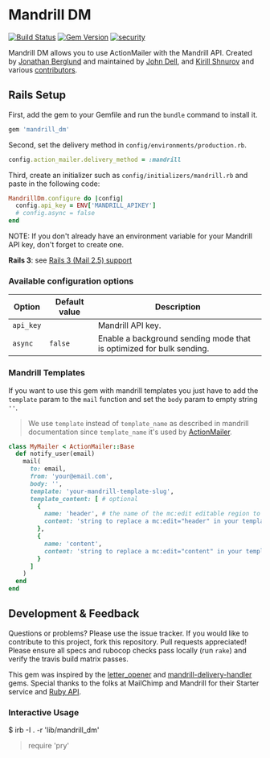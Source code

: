 
# Mandrill DM

[![Build Status](https://travis-ci.org/spovich/mandrill_dm.svg?branch=master)](https://travis-ci.org/spovich/mandrill_dm)
[![Gem Version](https://badge.fury.io/rb/mandrill_dm.svg)](http://badge.fury.io/rb/mandrill_dm)
[![security](https://hakiri.io/github/spovich/mandrill_dm/master.svg)](https://hakiri.io/github/spovich/mandrill_dm/master)

Mandrill DM allows you to use ActionMailer with the Mandrill API. Created by [Jonathan Berglund](https://github.com/jlberglund)
and maintained by [John Dell](https://github.com/spovich), and [Kirill Shnurov](https://github.com/kshnurov) and various [contributors](https://github.com/spovich/mandrill_dm/graphs/contributors).

## Rails Setup

First, add the gem to your Gemfile and run the `bundle` command to install it.

```ruby
gem 'mandrill_dm'
```

Second, set the delivery method in `config/environments/production.rb`.

```ruby
config.action_mailer.delivery_method = :mandrill
```

Third, create an initializer such as `config/initializers/mandrill.rb` and paste in the following code:

```ruby
MandrillDm.configure do |config|
  config.api_key = ENV['MANDRILL_APIKEY']
  # config.async = false
end
```

NOTE: If you don't already have an environment variable for your Mandrill API key, don't forget to create one.

**Rails 3**: see [Rails 3 (Mail 2.5) support](https://github.com/spovich/mandrill_dm/wiki/Rails-3-(Mail-2.5)-support)

### Available configuration options

Option     | Default value     | Description
-----------|-------------------|------------------------------------------------------------
`api_key`  |                   | Mandrill API key.
`async`    | `false`           | Enable a background sending mode that is optimized for bulk sending.

### Mandrill Templates

If you want to use this gem with mandrill templates you just have to add the `template` param to the `mail` function and set the `body` param to empty string `''`.

> We use `template` instead of `template_name` as described in mandrill documentation since `template_name` it's used by [ActionMailer](http://api.rubyonrails.org/classes/ActionMailer/Base.html).

```ruby
class MyMailer < ActionMailer::Base
  def notify_user(email)
    mail(
      to: email,
      from: 'your@email.com',
      body: '',
      template: 'your-mandrill-template-slug',
      template_content: [ # optional
        {
          name: 'header', # the name of the mc:edit editable region to inject into
          content: 'string to replace a mc:edit="header" in your template', # the content to inject
        },
        {
          name: 'content',
          content: 'string to replace a mc:edit="content" in your template'
        }
      ]
    )
  end
end
```

## Development & Feedback

Questions or problems? Please use the issue tracker. If you would like to contribute to this project, fork this repository. Pull requests appreciated! Please ensure all specs and rubocop checks pass locally (run `rake`) and
verify the travis build matrix passes.

This gem was inspired by the [letter_opener](https://github.com/ryanb/letter_opener/) and [mandrill-delivery-handler](https://github.com/earnold/mandrill-delivery-handler) gems. Special thanks to the folks at MailChimp and Mandrill for their Starter service and [Ruby API](https://bitbucket.org/mailchimp/mandrill-api-ruby).

### Interactive Usage
  $ irb -I . -r 'lib/mandrill_dm'
  > require 'pry'
